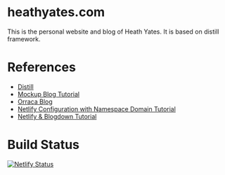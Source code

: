 # heathyates.com

This is the personal website and blog of Heath Yates. It is based on distill framework. 

# References 

- [Distill](https://rstudio.github.io/distill/)
- [Mockup Blog Tutorial](https://themockup.blog/posts/2020-08-01-building-a-blog-with-distill/)
- [Orraca Blog](https://www.javierorraca.com/)
- [Netlify Configuration with Namespace Domain Tutorial](https://www.youtube.com/watch?v=SI1yS3GOy8o)
- [Netlify & Blogdown Tutorial](https://www.garrickadenbuie.com/blog/blogdown-netlify-new-post-workflow/)

# Build Status 

[![Netlify Status](https://api.netlify.com/api/v1/badges/2ab09106-1d30-42c6-847a-c3d270ed5f36/deploy-status)](https://app.netlify.com/sites/heathyates/deploys)